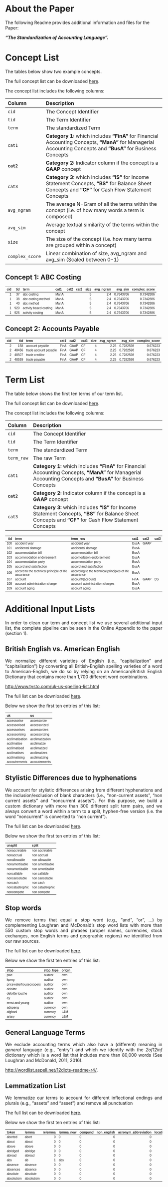 
<!-- README.md is generated from README.Rmd. Please edit that file -->

# About the Paper

The following Readme provides additional information and files for the
Paper:

***“The Standardization of Accounting Language”.***

# Concept List

The tables below show two example concepts.

The full concept list can be downloaded
<a href="2_output/concept_list.xlsx" download="2_output/concept_list.xlsx">here</a>.

The concept list includes the following columns:

| Column          | Description                                                                                                                                                     |
|:----------------|:----------------------------------------------------------------------------------------------------------------------------------------------------------------|
| `cid`           | The Concept Identifier                                                                                                                                          |
| `tid`           | The Term Identifier                                                                                                                                             |
| `term`          | The standardized Term                                                                                                                                           |
| `cat1`          | **Category 1:** which includes **“FinA”** for Financial Accounting Concepts, **“ManA”** for Managerial Accounting Concepts and **“BusA”** for Business Concepts |
| **`cat2`**      | **Category 2:** Indicator column if the concept is a **GAAP** concept                                                                                           |
| `cat3`          | **Category 3:** which includes **“IS”** for Income Statement Concepts, **“BS”** for Balance Sheet Concepts and **“CF”** for Cash Flow Statement Concepts        |
| `avg_ngram`     | The average N-Gram of all the terms within the concept (i.e. of how many words a term is composed)                                                              |
| `avg_sim`       | Average textual similarity of the terms within the concept                                                                                                      |
| `size`          | The size of the concept (i.e. how many terms are grouped within a concept)                                                                                      |
| `complex_score` | Linear combination of size, avg_ngram and avg_sim (Scaled between 0-1)                                                                                          |

## Concept 1: ABC Costing

<table class=" lightable-paper table" style="font-family: &quot;Arial Narrow&quot;, arial, helvetica, sans-serif; margin-left: auto; margin-right: auto; font-size: 10px; margin-left: auto; margin-right: auto;">
<thead>
<tr>
<th style="text-align:right;">
cid
</th>
<th style="text-align:right;">
tid
</th>
<th style="text-align:left;">
term
</th>
<th style="text-align:left;">
cat1
</th>
<th style="text-align:left;">
cat2
</th>
<th style="text-align:left;">
cat3
</th>
<th style="text-align:right;">
size
</th>
<th style="text-align:right;">
avg_ngram
</th>
<th style="text-align:right;">
avg_sim
</th>
<th style="text-align:right;">
complex_score
</th>
</tr>
</thead>
<tbody>
<tr>
<td style="text-align:right;">
1
</td>
<td style="text-align:right;">
37
</td>
<td style="text-align:left;">
abc costing
</td>
<td style="text-align:left;">
ManA
</td>
<td style="text-align:left;">
</td>
<td style="text-align:left;">
</td>
<td style="text-align:right;">
5
</td>
<td style="text-align:right;">
2.4
</td>
<td style="text-align:right;">
0.7643706
</td>
<td style="text-align:right;">
0.7342886
</td>
</tr>
<tr>
<td style="text-align:right;">
1
</td>
<td style="text-align:right;">
38
</td>
<td style="text-align:left;">
abc costing method
</td>
<td style="text-align:left;">
ManA
</td>
<td style="text-align:left;">
</td>
<td style="text-align:left;">
</td>
<td style="text-align:right;">
5
</td>
<td style="text-align:right;">
2.4
</td>
<td style="text-align:right;">
0.7643706
</td>
<td style="text-align:right;">
0.7342886
</td>
</tr>
<tr>
<td style="text-align:right;">
1
</td>
<td style="text-align:right;">
40
</td>
<td style="text-align:left;">
abc method
</td>
<td style="text-align:left;">
ManA
</td>
<td style="text-align:left;">
</td>
<td style="text-align:left;">
</td>
<td style="text-align:right;">
5
</td>
<td style="text-align:right;">
2.4
</td>
<td style="text-align:right;">
0.7643706
</td>
<td style="text-align:right;">
0.7342886
</td>
</tr>
<tr>
<td style="text-align:right;">
1
</td>
<td style="text-align:right;">
920
</td>
<td style="text-align:left;">
activity based costing
</td>
<td style="text-align:left;">
ManA
</td>
<td style="text-align:left;">
</td>
<td style="text-align:left;">
</td>
<td style="text-align:right;">
5
</td>
<td style="text-align:right;">
2.4
</td>
<td style="text-align:right;">
0.7643706
</td>
<td style="text-align:right;">
0.7342886
</td>
</tr>
<tr>
<td style="text-align:right;">
1
</td>
<td style="text-align:right;">
926
</td>
<td style="text-align:left;">
activity costing
</td>
<td style="text-align:left;">
ManA
</td>
<td style="text-align:left;">
</td>
<td style="text-align:left;">
</td>
<td style="text-align:right;">
5
</td>
<td style="text-align:right;">
2.4
</td>
<td style="text-align:right;">
0.7643706
</td>
<td style="text-align:right;">
0.7342886
</td>
</tr>
</tbody>
</table>

## Concept 2: Accounts Payable

<table class=" lightable-paper table" style="font-family: &quot;Arial Narrow&quot;, arial, helvetica, sans-serif; margin-left: auto; margin-right: auto; font-size: 10px; margin-left: auto; margin-right: auto;">
<thead>
<tr>
<th style="text-align:right;">
cid
</th>
<th style="text-align:right;">
tid
</th>
<th style="text-align:left;">
term
</th>
<th style="text-align:left;">
cat1
</th>
<th style="text-align:left;">
cat2
</th>
<th style="text-align:left;">
cat3
</th>
<th style="text-align:right;">
size
</th>
<th style="text-align:right;">
avg_ngram
</th>
<th style="text-align:right;">
avg_sim
</th>
<th style="text-align:right;">
complex_score
</th>
</tr>
</thead>
<tbody>
<tr>
<td style="text-align:right;">
2
</td>
<td style="text-align:right;">
158
</td>
<td style="text-align:left;">
account payable
</td>
<td style="text-align:left;">
FinA
</td>
<td style="text-align:left;">
GAAP
</td>
<td style="text-align:left;">
CF
</td>
<td style="text-align:right;">
4
</td>
<td style="text-align:right;">
2.25
</td>
<td style="text-align:right;">
0.7282598
</td>
<td style="text-align:right;">
0.676223
</td>
</tr>
<tr>
<td style="text-align:right;">
2
</td>
<td style="text-align:right;">
48456
</td>
<td style="text-align:left;">
trade account payable
</td>
<td style="text-align:left;">
FinA
</td>
<td style="text-align:left;">
GAAP
</td>
<td style="text-align:left;">
CF
</td>
<td style="text-align:right;">
4
</td>
<td style="text-align:right;">
2.25
</td>
<td style="text-align:right;">
0.7282598
</td>
<td style="text-align:right;">
0.676223
</td>
</tr>
<tr>
<td style="text-align:right;">
2
</td>
<td style="text-align:right;">
48507
</td>
<td style="text-align:left;">
trade creditor
</td>
<td style="text-align:left;">
FinA
</td>
<td style="text-align:left;">
GAAP
</td>
<td style="text-align:left;">
CF
</td>
<td style="text-align:right;">
4
</td>
<td style="text-align:right;">
2.25
</td>
<td style="text-align:right;">
0.7282598
</td>
<td style="text-align:right;">
0.676223
</td>
</tr>
<tr>
<td style="text-align:right;">
2
</td>
<td style="text-align:right;">
48559
</td>
<td style="text-align:left;">
trade payable
</td>
<td style="text-align:left;">
FinA
</td>
<td style="text-align:left;">
GAAP
</td>
<td style="text-align:left;">
CF
</td>
<td style="text-align:right;">
4
</td>
<td style="text-align:right;">
2.25
</td>
<td style="text-align:right;">
0.7282598
</td>
<td style="text-align:right;">
0.676223
</td>
</tr>
</tbody>
</table>

# Term List

The table below shows the first ten terms of our term list.

The full concept list can be downloaded
<a href="2_output/term_list.xlsx" download="2_output/term_list.xlsx">here</a>.

The concept list includes the following columns:

| Column     | Description                                                                                                                                                     |
|:-----------|:----------------------------------------------------------------------------------------------------------------------------------------------------------------|
| `cid`      | The Concept Identifier                                                                                                                                          |
| `tid`      | The Term Identifier                                                                                                                                             |
| `term`     | The standardized Term                                                                                                                                           |
| `term_raw` | The raw Term                                                                                                                                                    |
| `cat1`     | **Category 1:** which includes **“FinA”** for Financial Accounting Concepts, **“ManA”** for Managerial Accounting Concepts and **“BusA”** for Business Concepts |
| **`cat2`** | **Category 2:** Indicator column if the concept is a **GAAP** concept                                                                                           |
| `cat3`     | **Category 3:** which includes **“IS”** for Income Statement Concepts, **“BS”** for Balance Sheet Concepts and **“CF”** for Cash Flow Statement Concepts        |

<table class=" lightable-paper table" style="font-family: &quot;Arial Narrow&quot;, arial, helvetica, sans-serif; margin-left: auto; margin-right: auto; font-size: 10px; margin-left: auto; margin-right: auto;">
<thead>
<tr>
<th style="text-align:right;">
tid
</th>
<th style="text-align:left;">
term
</th>
<th style="text-align:left;">
term_raw
</th>
<th style="text-align:left;">
cat1
</th>
<th style="text-align:left;">
cat2
</th>
<th style="text-align:left;">
cat3
</th>
</tr>
</thead>
<tbody>
<tr>
<td style="text-align:right;">
100
</td>
<td style="text-align:left;">
accident year
</td>
<td style="text-align:left;">
accident year
</td>
<td style="text-align:left;">
BusA
</td>
<td style="text-align:left;">
GAAP
</td>
<td style="text-align:left;">
</td>
</tr>
<tr>
<td style="text-align:right;">
101
</td>
<td style="text-align:left;">
accidental damage
</td>
<td style="text-align:left;">
accidental damage
</td>
<td style="text-align:left;">
BusA
</td>
<td style="text-align:left;">
</td>
<td style="text-align:left;">
</td>
</tr>
<tr>
<td style="text-align:right;">
102
</td>
<td style="text-align:left;">
accommodation bill
</td>
<td style="text-align:left;">
accommodation bill
</td>
<td style="text-align:left;">
BusA
</td>
<td style="text-align:left;">
</td>
<td style="text-align:left;">
</td>
</tr>
<tr>
<td style="text-align:right;">
103
</td>
<td style="text-align:left;">
accommodation endorsement
</td>
<td style="text-align:left;">
accomodation endorsement
</td>
<td style="text-align:left;">
BusA
</td>
<td style="text-align:left;">
</td>
<td style="text-align:left;">
</td>
</tr>
<tr>
<td style="text-align:right;">
104
</td>
<td style="text-align:left;">
accommodation party
</td>
<td style="text-align:left;">
accommodation party
</td>
<td style="text-align:left;">
BusA
</td>
<td style="text-align:left;">
</td>
<td style="text-align:left;">
</td>
</tr>
<tr>
<td style="text-align:right;">
105
</td>
<td style="text-align:left;">
accord and satisfaction
</td>
<td style="text-align:left;">
accord and satisfaction
</td>
<td style="text-align:left;">
BusA
</td>
<td style="text-align:left;">
</td>
<td style="text-align:left;">
</td>
</tr>
<tr>
<td style="text-align:right;">
106
</td>
<td style="text-align:left;">
accord to the technical principle of life assurance
</td>
<td style="text-align:left;">
according to the technical principles of life assurance
</td>
<td style="text-align:left;">
BusA
</td>
<td style="text-align:left;">
</td>
<td style="text-align:left;">
</td>
</tr>
<tr>
<td style="text-align:right;">
107
</td>
<td style="text-align:left;">
account
</td>
<td style="text-align:left;">
account\|accounts
</td>
<td style="text-align:left;">
FinA
</td>
<td style="text-align:left;">
GAAP
</td>
<td style="text-align:left;">
BS
</td>
</tr>
<tr>
<td style="text-align:right;">
108
</td>
<td style="text-align:left;">
account administration charge
</td>
<td style="text-align:left;">
account administration charges
</td>
<td style="text-align:left;">
BusA
</td>
<td style="text-align:left;">
</td>
<td style="text-align:left;">
</td>
</tr>
<tr>
<td style="text-align:right;">
109
</td>
<td style="text-align:left;">
account aging
</td>
<td style="text-align:left;">
account aging
</td>
<td style="text-align:left;">
BusA
</td>
<td style="text-align:left;">
</td>
<td style="text-align:left;">
</td>
</tr>
</tbody>
</table>

# Additional Input Lists

<div style="text-align: justify">

In order to clean our term and concept list we use several additional
input list, the complete pipeline can be seen in the Online Appendix to
the paper (section 1).

</div>

## British English vs. American English

<div style="text-align: justify">

We normalize different varieties of English (i.e., “capitalization” and
“capitalisation”) by converting all British-English spelling varieties
of a word to American-English, we do so by relying on an
American/British English Dictionary that contains more than 1,700
different word combinations.

</div>

<http://www.tysto.com/uk-us-spelling-list.html>

The full list can be downloaded
<a href="2_output/us_uk.xlsx" download="2_output/us_uk.xlsx">here</a>.

Below we show the first ten entries of this list:

<table class=" lightable-paper table" style="font-family: &quot;Arial Narrow&quot;, arial, helvetica, sans-serif; margin-left: auto; margin-right: auto; font-size: 10px; margin-left: auto; margin-right: auto;">
<thead>
<tr>
<th style="text-align:left;">
uk
</th>
<th style="text-align:left;">
us
</th>
</tr>
</thead>
<tbody>
<tr>
<td style="text-align:left;">
accessorise
</td>
<td style="text-align:left;">
accessorize
</td>
</tr>
<tr>
<td style="text-align:left;">
accessorised
</td>
<td style="text-align:left;">
accessorized
</td>
</tr>
<tr>
<td style="text-align:left;">
accessorises
</td>
<td style="text-align:left;">
accessorizes
</td>
</tr>
<tr>
<td style="text-align:left;">
accessorising
</td>
<td style="text-align:left;">
accessorizing
</td>
</tr>
<tr>
<td style="text-align:left;">
acclimatisation
</td>
<td style="text-align:left;">
acclimatization
</td>
</tr>
<tr>
<td style="text-align:left;">
acclimatise
</td>
<td style="text-align:left;">
acclimatize
</td>
</tr>
<tr>
<td style="text-align:left;">
acclimatised
</td>
<td style="text-align:left;">
acclimatized
</td>
</tr>
<tr>
<td style="text-align:left;">
acclimatises
</td>
<td style="text-align:left;">
acclimatizes
</td>
</tr>
<tr>
<td style="text-align:left;">
acclimatising
</td>
<td style="text-align:left;">
acclimatizing
</td>
</tr>
<tr>
<td style="text-align:left;">
accoutrements
</td>
<td style="text-align:left;">
accouterments
</td>
</tr>
</tbody>
</table>

## Stylistic Differences due to hyphenations

<div style="text-align: justify">

We account for stylistic differences arising from different hyphenations
and the inclusion/exclusion of blank characters (i.e., “non-current
assets”, “non current assets” and “noncurrent assets”). For this
purpose, we build a custom dictionary with more than 300 different split
term pairs, and we always convert a word within a term to a split,
hyphen-free version (i.e. the word “noncurrent” is converted to “non
current”).

</div>

The full list can be downloaded
<a href="2_output/split_terms.xlsx" download="2_output/split_terms.xlsx">here</a>.

Below we show the first ten entries of this list:

<table class=" lightable-paper table" style="font-family: &quot;Arial Narrow&quot;, arial, helvetica, sans-serif; margin-left: auto; margin-right: auto; font-size: 10px; margin-left: auto; margin-right: auto;">
<thead>
<tr>
<th style="text-align:left;">
unsplit
</th>
<th style="text-align:left;">
split
</th>
</tr>
</thead>
<tbody>
<tr>
<td style="text-align:left;">
nonaccretable
</td>
<td style="text-align:left;">
non accretable
</td>
</tr>
<tr>
<td style="text-align:left;">
nonaccrual
</td>
<td style="text-align:left;">
non accrual
</td>
</tr>
<tr>
<td style="text-align:left;">
nonallowable
</td>
<td style="text-align:left;">
non allowable
</td>
</tr>
<tr>
<td style="text-align:left;">
nonamortisable
</td>
<td style="text-align:left;">
non amortisable
</td>
</tr>
<tr>
<td style="text-align:left;">
nonamortizable
</td>
<td style="text-align:left;">
non amortizable
</td>
</tr>
<tr>
<td style="text-align:left;">
noncallable
</td>
<td style="text-align:left;">
non callable
</td>
</tr>
<tr>
<td style="text-align:left;">
noncancelable
</td>
<td style="text-align:left;">
non cancelable
</td>
</tr>
<tr>
<td style="text-align:left;">
noncash
</td>
<td style="text-align:left;">
non cash
</td>
</tr>
<tr>
<td style="text-align:left;">
noncatastrophic
</td>
<td style="text-align:left;">
non catastrophic
</td>
</tr>
<tr>
<td style="text-align:left;">
noncompete
</td>
<td style="text-align:left;">
non compete
</td>
</tr>
</tbody>
</table>

## Stop words

<div style="text-align: justify">

We remove terms that equal a stop word (e.g., “and”, “or”, …) by
complementing Loughran and McDonald’s stop word lists with more than 550
custom stop words and phrases (proper names, currencies, stock
exchanges, non English terms and geographic regions) we identified from
our raw sources.

</div>

The full list can be downloaded
<a href="2_output/stopwords.xlsx" download="2_output/stopwords.xlsx">here</a>.

Below we show the first ten entries of this list:

<table class=" lightable-paper table" style="font-family: &quot;Arial Narrow&quot;, arial, helvetica, sans-serif; margin-left: auto; margin-right: auto; font-size: 10px; margin-left: auto; margin-right: auto;">
<thead>
<tr>
<th style="text-align:left;">
stop
</th>
<th style="text-align:left;">
stop_type
</th>
<th style="text-align:left;">
origin
</th>
</tr>
</thead>
<tbody>
<tr>
<td style="text-align:left;">
pwc
</td>
<td style="text-align:left;">
auditor
</td>
<td style="text-align:left;">
own
</td>
</tr>
<tr>
<td style="text-align:left;">
kpmg
</td>
<td style="text-align:left;">
auditor
</td>
<td style="text-align:left;">
own
</td>
</tr>
<tr>
<td style="text-align:left;">
pricewaterhousecoopers
</td>
<td style="text-align:left;">
auditor
</td>
<td style="text-align:left;">
own
</td>
</tr>
<tr>
<td style="text-align:left;">
deloitte
</td>
<td style="text-align:left;">
auditor
</td>
<td style="text-align:left;">
own
</td>
</tr>
<tr>
<td style="text-align:left;">
deloitte touche
</td>
<td style="text-align:left;">
auditor
</td>
<td style="text-align:left;">
own
</td>
</tr>
<tr>
<td style="text-align:left;">
ey
</td>
<td style="text-align:left;">
auditor
</td>
<td style="text-align:left;">
own
</td>
</tr>
<tr>
<td style="text-align:left;">
ernst and young
</td>
<td style="text-align:left;">
auditor
</td>
<td style="text-align:left;">
own
</td>
</tr>
<tr>
<td style="text-align:left;">
adopeng
</td>
<td style="text-align:left;">
currency
</td>
<td style="text-align:left;">
own
</td>
</tr>
<tr>
<td style="text-align:left;">
afghani
</td>
<td style="text-align:left;">
currency
</td>
<td style="text-align:left;">
L&M
</td>
</tr>
<tr>
<td style="text-align:left;">
ariary
</td>
<td style="text-align:left;">
currency
</td>
<td style="text-align:left;">
L&M
</td>
</tr>
</tbody>
</table>

## General Language Terms

<div style="text-align: justify">

We exclude accounting terms which also have a (different) meaning in
*general* language (e.g., “entry”) and which we identify with the
*2of12inf* dictionary which is a word list that includes more than
80,000 words (See Loughran and McDonald, 2011, 2016).

</div>

<http://wordlist.aspell.net/12dicts-readme-r4/>.

## Lemmatization List

<div style="text-align: justify">

We lemmatize our terms to account for different inflectional endings and
plurals (e.g., “assets” and “asset”) and remove all punctuation

</div>

The full list can be downloaded
<a href="2_output/lemma_list.xlsx" download="2_output/lemma_list.xlsx">here</a>.

Below we show the first ten entries of this list:

<table class=" lightable-paper table" style="font-family: &quot;Arial Narrow&quot;, arial, helvetica, sans-serif; margin-left: auto; margin-right: auto; font-size: 10px; margin-left: auto; margin-right: auto;">
<thead>
<tr>
<th style="text-align:left;">
token
</th>
<th style="text-align:left;">
lemma
</th>
<th style="text-align:right;">
relemma
</th>
<th style="text-align:left;">
lemma_new
</th>
<th style="text-align:left;">
compund
</th>
<th style="text-align:right;">
non_english
</th>
<th style="text-align:right;">
acronym_abbreviation
</th>
<th style="text-align:right;">
location_language
</th>
<th style="text-align:right;">
monetary_unit
</th>
<th style="text-align:right;">
proper_noun
</th>
</tr>
</thead>
<tbody>
<tr>
<td style="text-align:left;">
aborted
</td>
<td style="text-align:left;">
abort
</td>
<td style="text-align:right;">
0
</td>
<td style="text-align:left;">
0
</td>
<td style="text-align:left;">
0
</td>
<td style="text-align:right;">
0
</td>
<td style="text-align:right;">
0
</td>
<td style="text-align:right;">
0
</td>
<td style="text-align:right;">
0
</td>
<td style="text-align:right;">
0
</td>
</tr>
<tr>
<td style="text-align:left;">
about
</td>
<td style="text-align:left;">
about
</td>
<td style="text-align:right;">
0
</td>
<td style="text-align:left;">
0
</td>
<td style="text-align:left;">
0
</td>
<td style="text-align:right;">
0
</td>
<td style="text-align:right;">
0
</td>
<td style="text-align:right;">
0
</td>
<td style="text-align:right;">
0
</td>
<td style="text-align:right;">
0
</td>
</tr>
<tr>
<td style="text-align:left;">
above
</td>
<td style="text-align:left;">
above
</td>
<td style="text-align:right;">
0
</td>
<td style="text-align:left;">
0
</td>
<td style="text-align:left;">
0
</td>
<td style="text-align:right;">
0
</td>
<td style="text-align:right;">
0
</td>
<td style="text-align:right;">
0
</td>
<td style="text-align:right;">
0
</td>
<td style="text-align:right;">
0
</td>
</tr>
<tr>
<td style="text-align:left;">
abridged
</td>
<td style="text-align:left;">
abridge
</td>
<td style="text-align:right;">
0
</td>
<td style="text-align:left;">
0
</td>
<td style="text-align:left;">
0
</td>
<td style="text-align:right;">
0
</td>
<td style="text-align:right;">
0
</td>
<td style="text-align:right;">
0
</td>
<td style="text-align:right;">
0
</td>
<td style="text-align:right;">
0
</td>
</tr>
<tr>
<td style="text-align:left;">
abroad
</td>
<td style="text-align:left;">
abroad
</td>
<td style="text-align:right;">
0
</td>
<td style="text-align:left;">
0
</td>
<td style="text-align:left;">
0
</td>
<td style="text-align:right;">
0
</td>
<td style="text-align:right;">
0
</td>
<td style="text-align:right;">
0
</td>
<td style="text-align:right;">
0
</td>
<td style="text-align:right;">
0
</td>
</tr>
<tr>
<td style="text-align:left;">
abs
</td>
<td style="text-align:left;">
ab
</td>
<td style="text-align:right;">
1
</td>
<td style="text-align:left;">
abs
</td>
<td style="text-align:left;">
0
</td>
<td style="text-align:right;">
0
</td>
<td style="text-align:right;">
0
</td>
<td style="text-align:right;">
0
</td>
<td style="text-align:right;">
0
</td>
<td style="text-align:right;">
0
</td>
</tr>
<tr>
<td style="text-align:left;">
absence
</td>
<td style="text-align:left;">
absence
</td>
<td style="text-align:right;">
0
</td>
<td style="text-align:left;">
0
</td>
<td style="text-align:left;">
0
</td>
<td style="text-align:right;">
0
</td>
<td style="text-align:right;">
0
</td>
<td style="text-align:right;">
0
</td>
<td style="text-align:right;">
0
</td>
<td style="text-align:right;">
0
</td>
</tr>
<tr>
<td style="text-align:left;">
absences
</td>
<td style="text-align:left;">
absence
</td>
<td style="text-align:right;">
0
</td>
<td style="text-align:left;">
0
</td>
<td style="text-align:left;">
0
</td>
<td style="text-align:right;">
0
</td>
<td style="text-align:right;">
0
</td>
<td style="text-align:right;">
0
</td>
<td style="text-align:right;">
0
</td>
<td style="text-align:right;">
0
</td>
</tr>
<tr>
<td style="text-align:left;">
absolute
</td>
<td style="text-align:left;">
absolute
</td>
<td style="text-align:right;">
0
</td>
<td style="text-align:left;">
0
</td>
<td style="text-align:left;">
0
</td>
<td style="text-align:right;">
0
</td>
<td style="text-align:right;">
0
</td>
<td style="text-align:right;">
0
</td>
<td style="text-align:right;">
0
</td>
<td style="text-align:right;">
0
</td>
</tr>
<tr>
<td style="text-align:left;">
absolutism
</td>
<td style="text-align:left;">
absolutism
</td>
<td style="text-align:right;">
0
</td>
<td style="text-align:left;">
0
</td>
<td style="text-align:left;">
0
</td>
<td style="text-align:right;">
0
</td>
<td style="text-align:right;">
0
</td>
<td style="text-align:right;">
0
</td>
<td style="text-align:right;">
0
</td>
<td style="text-align:right;">
0
</td>
</tr>
</tbody>
</table>
